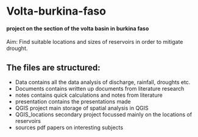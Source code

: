 # Volta-burkina-faso
#### project on the section of the volta basin in burkina faso
Aim: Find suitable locations and sizes of reservoirs in order to mitigate drought. 
## The files are structured:

- Data 
    contains all the data analysis of discharge, rainfall, droughts etc.
- Documents
    contains written up documents from literature research
- notes
    contains quick calculations and notes from literature
- presentation
    contains the presentations made
- QGIS project
    main storage of spatial analysis in QGIS
- QGIS_locations
    secondary project focussed mainly on the locations of reservoirs
- sources
    pdf papers on interesting subjects